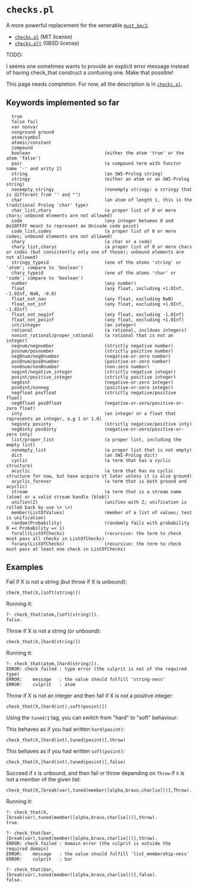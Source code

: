 # `checks.pl`

A more powerful replacement for the venerable [`must_be/2`](https://eu.swi-prolog.org/pldoc/doc_for?object=must_be/2).

- [`checks.pl`](checks.pl) (MIT license)
- [`checks.plt`](checks.plt) (0BSD license)

TODO:

I seems one sometimes wants to provide an explicit error message instead of having check_that construct a confusing one. Make that possible!

This page needs completion. For now, all the description is in [`checks.pl`](checks.pl).

## Keywords implemented so far

```
  true
  false fail
  var nonvar
  nonground ground
  atom/symbol
  atomic/constant
  compound
  boolean                            (either the atom 'true' or the atom 'false')
  pair                               (a compound term with functor name '-' and arity 2)
  string                             (an SWI-Prolog string)
  stringy                            (either an atom or an SWI-Prolog string)
  nonempty_stringy                   (nonempty stringy: a stringy that is different from '' and "")
  char                               (an atom of length 1, this is the traditional Prolog 'char' type)
  char_list,chars                    (a proper list of 0 or more chars; unbound elements are not allowed)
  code                               (any integer between 0 and 0x10FFFF meant to represent an Unicode code point)
  code_list,codes                    (a proper list of 0 or more codes; unbound elements are not allowed)
  chary                              (a char or a code)
  chary_list,charys                  (a proper list of 0 or more chars or codes (but consistently only one of those); unbound elements are not allowed)
  stringy_typeid                     (one of the atoms 'string' or 'atom'; compare to 'boolean')
  chary_typeid                       (one of the atoms 'char' or 'code'; compare to 'boolean')
  number                             (any number)
  float                              (any float, including +1.0Inf, -1.0Inf, NaN, -0.0)
  float_not_nan                      (any float, excluding NaN)
  float_not_inf                      (any float, excluding +1.0Inf, -1.0Inf)
  float_not_neginf                   (any float, excluding -1.0Inf)
  float_not_posinf                   (any float, excluding +1.0Inf)
  int/integer                        (an integer)
  rational                           (a rational, incldues integers)
  nonint_rational/proper_rational    (a rational that is not an integer)
  negnum/negnumber                   (strictly negative number)
  posnum/posnumber                   (strictly positive number)
  neg0num/neg0number                 (negative-or-zero number)
  pos0num/pos0number                 (positive-or-zero number)
  non0num/non0number                 (non-zero number)
  negint/negative_integer            (strictly negative integer)
  posint/positive_integer            (strictly positive integer)
  neg0int                            (negative-or-zero integer)
  pos0int/nonneg                     (positive-or-zero integer)
  negfloat posfloat                  (strictly negative/positive float)
  neg0float pos0float                (negative-or-zero/positive-or-zero float)
  inty                               (an integer or a float that represents an integer, e.g 1 or 1.0)
  neginty posinty                    (strictly negative/positive inty)
  neg0inty pos0inty                  (negative-or-zero/positive-or-zero inty)
  list/proper_list                   (a proper list, including the empty list)
  nonempty_list                      (a proper list that is not empty)
  dict                               (an SWI-Prolog dict)
  cyclic                             (a term that has a cyclic structure)
  acyclic                            (a term that has no cyclic structure for now, but have acquire it later unless it is also ground)
  acyclic_forever                    (a term that is both ground and acyclic)
  stream                             (a term that is a stream name (atom) or a valid stream handle (blob))
  unifies(Z)                         (unifies with Z; unification is rolled back by use \+ \+)
  member(ListOfValues)               (member of a list of values; test is unification)
  random(Probability)                (randomly fails with probability 0 =< Probability =< 1)
  forall(ListOfChecks)               (recursive: the term to check must pass all checks in ListOfChecks)
  forany(ListOfChecks)               (recursive: the term to check must pass at least one check in ListOfChecks)
```

## Examples

Fail if X is not a string (but throw if X is unbound):

```
check_that(X,[soft(string)])
```

Running it:

```
?- check_that(atom,[soft(string)]).
false.
```

Throw if X is not a string (or unbound):

```
check_that(X,[hard(string)])
```

Running it:

```
?- check_that(atom,[hard(string)]).
ERROR: check failed : type error (the culprit is not of the required type)
ERROR:    message   : the value should fulfill 'string-ness'
ERROR:    culprit   : atom
```

Throw if X is not an integer and then fail if X is not a positive integer:

```
check_that(X,[hard(int),soft(posint)])
```

Using the `tuned/1` tag, you can switch from "hard" to "soft" behaviour:

This behaves as if you had written `hard(posint)`:

```
check_that(X,[hard(int),tuned(posint)],throw)
```

This behaves as if you had written `soft(posint)`:

```
check_that(X,[hard(int),tuned(posint)],false)
```

Succeed if `X` is unbound, and then fail or throw depending on `Throw` if `X` is not a member of the given list:

```
check_that(X,[break(var),tuned(member([alpha,bravo,charlie]))],Throw).
```

Running it:

```
?- check_that(X,[break(var),tuned(member([alpha,bravo,charlie]))],throw).
true.
```

```
?- check_that(bar,[break(var),tuned(member([alpha,bravo,charlie]))],throw).
ERROR: check failed : domain error (the culprit is outside the required domain)
ERROR:    message   : the value should fulfill 'list_membership-ness'
ERROR:    culprit   : bar
```

```
?- check_that(bar,[break(var),tuned(member([alpha,bravo,charlie]))],false).
false.
```
